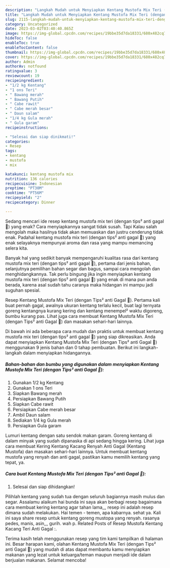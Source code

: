 ```yaml
---
description: "Langkah Mudah untuk Menyiapkan Kentang Mustofa Mix Teri (dengan Tips² anti Gagal 🤫) yang Enak, Buat Buka Puasa Menggugah Selera"
title: "Langkah Mudah untuk Menyiapkan Kentang Mustofa Mix Teri (dengan Tips² anti Gagal 🤫) yang Enak, Buat Buka Puasa Menggugah Selera"
slug: 2115-langkah-mudah-untuk-menyiapkan-kentang-mustofa-mix-teri-dengan-tips-anti-gagal-yang-enak-buat-buka-puasa-menggugah-selera
category: Uncategorized
date: 2023-03-02T03:40:40.865Z
image: https://img-global.cpcdn.com/recipes/19bbe35d7da18331/680x482cq70/kentang-mustofa-mix-teri-dengan-tips-anti-gagal-foto-resep-utama.jpg
hideToc: false
enableToc: true
enableTocContent: false
thumbnail: https://img-global.cpcdn.com/recipes/19bbe35d7da18331/680x482cq70/kentang-mustofa-mix-teri-dengan-tips-anti-gagal-foto-resep-utama.jpg
cover: https://img-global.cpcdn.com/recipes/19bbe35d7da18331/680x482cq70/kentang-mustofa-mix-teri-dengan-tips-anti-gagal-foto-resep-utama.jpg
author: Admin
authorAv: notfound
ratingvalue: 3
reviewcount: 19
recipeingredient:
- "1/2 kg Kentang"
- "1 ons Teri"
- " Bawang merah"
- " Bawang Putih"
- " Cabe rawit"
- " Cabe merah besar"
- " Daun salam"
- "1/4 kg Gula merah"
- " Gula garam"
recipeinstructions:

- "Selesai dan siap dinikmati!"
categories:
- Resep
tags:
- kentang
- mustofa
- mix

katakunci: kentang mustofa mix 
nutrition: 136 calories
recipecuisine: Indonesian
preptime: "PT30M"
cooktime: "PT56M"
recipeyield: "2"
recipecategory: Dinner

---
```



Sedang mencari ide resep kentang mustofa mix teri (dengan tips² anti gagal 🤫) yang enak? Cara menyiapkannya sangat tidak susah. Tapi Kalau salah mengolah maka hasilnya tidak akan memuaskan dan justru cenderung tidak enak. Padahal kentang mustofa mix teri (dengan tips² anti gagal 🤫) yang enak selayaknya mempunyai aroma dan rasa yang mampu memancing selera kita.


Banyak hal yang sedikit banyak mempengaruhi kualitas rasa dari kentang mustofa mix teri (dengan tips² anti gagal 🤫), pertama dari jenis bahan, selanjutnya pemilihan bahan segar dan bagus, sampai cara mengolah dan menghidangkannya. Tak perlu bingung jika ingin menyiapkan kentang mustofa mix teri (dengan tips² anti gagal 🤫) yang enak di mana pun anda berada, karena asal sudah tahu caranya maka hidangan ini mampu jadi suguhan spesial.

Resep Kentang Mustofa Mix Teri (dengan Tips² anti Gagal 🤫). Pertama kali buat pernah gagal, awalnya ukuran kentang terlalu kecil, buat lagi ternyata goreng kentangnya kurang kering dan kentang menempel² waktu digoreng, bumbu kurang pas. Lihat juga cara membuat Kentang Mustofa Mix Teri (dengan Tips² anti Gagal 🤫) dan masakan sehari-hari lainnya.


Di bawah ini ada beberapa cara mudah dan praktis untuk membuat kentang mustofa mix teri (dengan tips² anti gagal 🤫) yang siap dikreasikan. Anda dapat menyiapkan Kentang Mustofa Mix Teri (dengan Tips² anti Gagal 🤫) menggunakan 9 jenis bahan dan 0 tahap pembuatan. Berikut ini langkah-langkah dalam menyiapkan hidangannya.

<!--inarticleads1-->

##### Bahan-bahan dan bumbu yang digunakan dalam menyiapkan Kentang Mustofa Mix Teri (dengan Tips² anti Gagal 🤫):

1. Gunakan 1/2 kg Kentang
1. Gunakan 1 ons Teri
1. Siapkan  Bawang merah
1. Persiapkan  Bawang Putih
1. Siapkan  Cabe rawit
1. Persiapkan  Cabe merah besar
1. Ambil  Daun salam
1. Sediakan 1/4 kg Gula merah
1. Persiapkan  Gula garam


Lumuri kentang dengan satu sendok makan garam. Goreng kentang di dalam minyak yang sudah dipanaska di api sedang hingga kering. Lihat juga cara membuat Kering Kentang Kacang Renyah Anti Gagal (Kentang Mustofa) dan masakan sehari-hari lainnya. Untuk membuat kentang mustofa yang renyah dan anti gagal, pastikan kamu memilih kentang yang tepat, ya. 

<!--inarticleads2-->

##### Cara buat Kentang Mustofa Mix Teri (dengan Tips² anti Gagal 🤫):


1. Selesai dan siap dihidangkan!

Pilihlah kentang yang sudah tua dengan seluruh bagiannya masih mulus dan segar. Assalamu alaikum hai bunda ini saya akan berbagi resep bagaimana cara membuat kering kentang agar tahan lama,,, resep ini adalah resep dimana sudah melakukan. Hai temen - temen, apa kabarnya. sehat ya. Kali ini saya share resep untuk kentang goreng mustopa yang renyah. rasanya pedes, manis, asin,,, gurih. wah p. Related Posts of Resep Mustofa Kentang Kacang Teri Anti Gagal :. 

Terima kasih telah menggunakan resep yang tim kami tampilkan di halaman ini. Besar harapan kami, olahan Kentang Mustofa Mix Teri (dengan Tips² anti Gagal 🤫) yang mudah di atas dapat membantu kamu menyiapkan makanan yang lezat untuk keluarga/teman maupun menjadi ide dalam berjualan makanan. Selamat mencoba!
